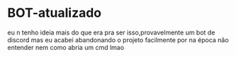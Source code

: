 # BOT-atualizado
eu n tenho ideia mais do que era pra ser isso,provavelmente um bot de discord mas eu acabei abandonando o projeto facilmente por na época não entender nem como abria um cmd lmao
